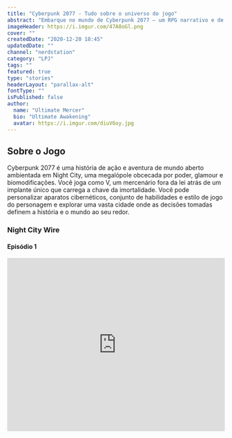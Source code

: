 ```yaml
---
title: "Cyberpunk 2077 - Tudo sobre o universo do jogo"
abstract: "Embarque no mundo de Cyberpunk 2077 — um RPG narrativo e de mundo aberto em um futuro sombrio idealizado pela CD PROJEKT RED, criadores da série de jogos The Witcher."
imageHeader: https://i.imgur.com/47A8oGl.png
cover: ""
createdDate: "2020-12-20 18:45"
updatedDate: ""
channel: "nerdstation"
category: "LPJ"
tags: ""
featured: true
type: "stories"
headerLayout: "parallax-alt"
fontType: ""
isPublished: false
author:
  name: "Ultimate Mercer"
  bio: "Ultimate Awakening"
  avatar: https://i.imgur.com/diuV6oy.jpg
---
```


## **Sobre o Jogo**

Cyberpunk 2077 é uma história de ação e aventura de mundo aberto ambientada em Night City, uma megalópole obcecada por poder, glamour e biomodificações. Você joga como V, um mercenário fora da lei atrás de um implante único que carrega a chave da imortalidade. Você pode personalizar aparatos cibernéticos, conjunto de habilidades e estilo de jogo do personagem e explorar uma vasta cidade onde as decisões tomadas definem a história e o mundo ao seu redor.

### Night City Wire

#### Episódio 1

<iframe width="100%" height="400"
frameborder="0" src="https://www.youtube.com/embed/ToWfeUEAeeQ"  allow="accelerometer; autoplay; clipboard-write; encrypted-media; gyroscope; picture-in-picture" allowfullscreen></iframe>
